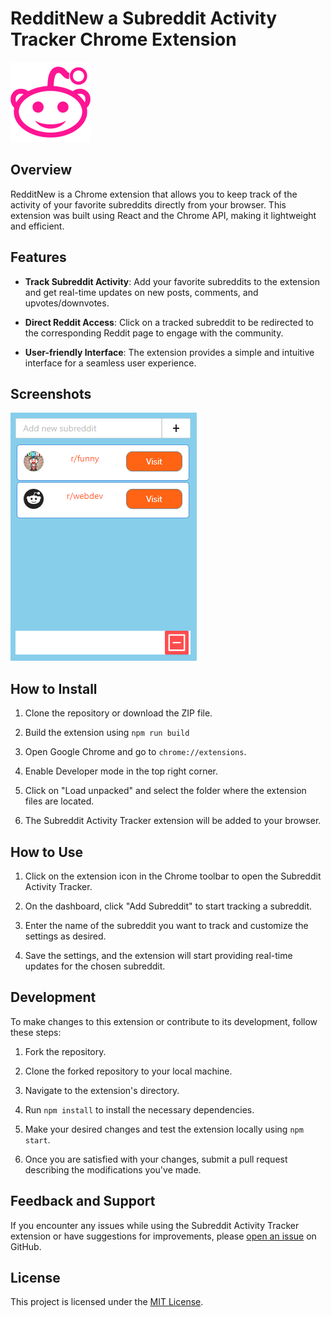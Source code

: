 # RedditNew a Subreddit Activity Tracker Chrome Extension

![Subreddit Activity Tracker](./public/reddit-128.png)

## Overview

RedditNew is a Chrome extension that allows you to keep track of the activity of your favorite subreddits directly from your browser. This extension was built using React and the Chrome API, making it lightweight and efficient.

## Features

- **Track Subreddit Activity**: Add your favorite subreddits to the extension and get real-time updates on new posts, comments, and upvotes/downvotes.

- **Direct Reddit Access**: Click on a tracked subreddit to be redirected to the corresponding Reddit page to engage with the community.

- **User-friendly Interface**: The extension provides a simple and intuitive interface for a seamless user experience.

## Screenshots

![Screenshot 1](./image.png)

## How to Install

1. Clone the repository or download the ZIP file.

2. Build the extension using `npm run build` 

3. Open Google Chrome and go to `chrome://extensions`.

4. Enable Developer mode in the top right corner.

5. Click on "Load unpacked" and select the folder where the extension files are located.

6. The Subreddit Activity Tracker extension will be added to your browser.

## How to Use

1. Click on the extension icon in the Chrome toolbar to open the Subreddit Activity Tracker.

2. On the dashboard, click "Add Subreddit" to start tracking a subreddit.

3. Enter the name of the subreddit you want to track and customize the settings as desired.

4. Save the settings, and the extension will start providing real-time updates for the chosen subreddit.

## Development

To make changes to this extension or contribute to its development, follow these steps:

1. Fork the repository.

2. Clone the forked repository to your local machine.

3. Navigate to the extension's directory.

4. Run `npm install` to install the necessary dependencies.

5. Make your desired changes and test the extension locally using `npm start`.

6. Once you are satisfied with your changes, submit a pull request describing the modifications you've made.

## Feedback and Support

If you encounter any issues while using the Subreddit Activity Tracker extension or have suggestions for improvements, please [open an issue](link_to_issues) on GitHub.

## License

This project is licensed under the [MIT License](link_to_license).